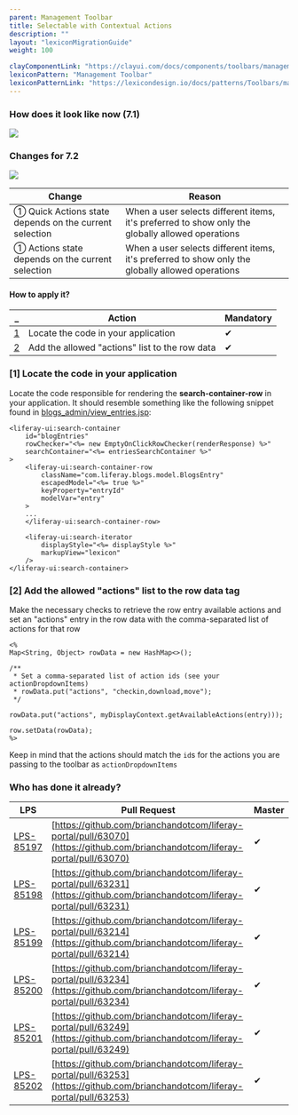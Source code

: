 ```yaml
---
parent: Management Toolbar
title: Selectable with Contextual Actions
description: ""
layout: "lexiconMigrationGuide"
weight: 100

clayComponentLink: "https://clayui.com/docs/components/toolbars/management-toolbar.html"
lexiconPattern: "Management Toolbar"
lexiconPatternLink: "https://lexicondesign.io/docs/patterns/Toolbars/management_bar.html"
---
```


<article id="before-after">

### How does it look like now (7.1)

<img class="img img-thumbnail" src="/images/lexiconMigration/management_toolbar_contextual_actions_old.png">

### Changes for 7.2

<img class="img img-thumbnail" src="/images/lexiconMigration/management_toolbar_contextual_actions_new.png">

Change | Reason
--- | ---
① Quick Actions state depends on the current selection | When a user selects different items, it's preferred to show only the globally allowed operations
① Actions state depends on the current selection | When a user selects different items, it's preferred to show only the globally allowed operations

</article>

<article id="management-toolbar-selectable-with-contextual-actions">

#### How to apply it?

_ | Action | Mandatory
--- | --- | ---
[1](#step-1) | Locate the code in your application | ✔
[2](#step-2) | Add the allowed "actions" list to the row data | ✔

### [1] Locate the code in your application <a id="step-1"></a>

Locate the code responsible for rendering the **search-container-row** in your application. It should resemble something like the following snippet found in [blogs_admin/view_entries.jsp](https://github.com/liferay/liferay-portal/blob/master/modules/apps/blogs/blogs-web/src/main/resources/META-INF/resources/blogs_admin/view_entries.jsp#L93-L98):

```text/html
<liferay-ui:search-container
    id="blogEntries"
    rowChecker="<%= new EmptyOnClickRowChecker(renderResponse) %>"
    searchContainer="<%= entriesSearchContainer %>"
>
    <liferay-ui:search-container-row
        className="com.liferay.blogs.model.BlogsEntry"
        escapedModel="<%= true %>"
        keyProperty="entryId"
        modelVar="entry"
    >
	...
    </liferay-ui:search-container-row>

    <liferay-ui:search-iterator
        displayStyle="<%= displayStyle %>"
        markupView="lexicon"
    />
</liferay-ui:search-container>
```

### [2] Add the allowed "actions" list to the row data tag <a id="step-2"></a>

Make the necessary checks to retrieve the row entry available actions and set an "actions" entry in the
row data with the comma-separated list of actions for that row

```text/html
<%
Map<String, Object> rowData = new HashMap<>();

/**
 * Set a comma-separated list of action ids (see your actionDropdownItems)
 * rowData.put("actions", "checkin,download,move");
 */

rowData.put("actions", myDisplayContext.getAvailableActions(entry)));

row.setData(rowData);
%>
```

Keep in mind that the actions should match the `id`s for the actions you are passing to the toolbar as `actionDropdownItems`

</article>

<article id="who-has-it-ready">

### Who has done it already?

LPS | Pull Request | Master
--- | --- | ---
[LPS-85197](https://issues.liferay.com/browse/LPS-85197) | [https://github.com/brianchandotcom/liferay-portal/pull/63070](https://github.com/brianchandotcom/liferay-portal/pull/63070) | ✔
[LPS-85198](https://issues.liferay.com/browse/LPS-85198) | [https://github.com/brianchandotcom/liferay-portal/pull/63231](https://github.com/brianchandotcom/liferay-portal/pull/63231) | ✔
[LPS-85199](https://issues.liferay.com/browse/LPS-85199) | [https://github.com/brianchandotcom/liferay-portal/pull/63214](https://github.com/brianchandotcom/liferay-portal/pull/63214) | ✔
[LPS-85200](https://issues.liferay.com/browse/LPS-85200) | [https://github.com/brianchandotcom/liferay-portal/pull/63234](https://github.com/brianchandotcom/liferay-portal/pull/63234) | ✔
[LPS-85201](https://issues.liferay.com/browse/LPS-85201) | [https://github.com/brianchandotcom/liferay-portal/pull/63249](https://github.com/brianchandotcom/liferay-portal/pull/63249) | ✔
[LPS-85202](https://issues.liferay.com/browse/LPS-85202) | [https://github.com/brianchandotcom/liferay-portal/pull/63253](https://github.com/brianchandotcom/liferay-portal/pull/63253) | ✔

</article>
